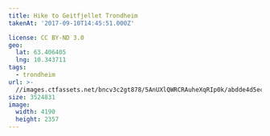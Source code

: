 ```yaml
---
title: Hike to Geitfjellet Trondheim
takenAt: '2017-09-10T14:45:51.000Z'

license: CC BY-ND 3.0
geo:
  lat: 63.406405
  lng: 10.343711
tags:
  - trondheim
url: >-
  //images.ctfassets.net/bncv3c2gt878/5AnUXlQWRCRAuheXqRIp0k/abdde4d5ec5dc986c15394f672d0f557/hike-to-geitfjellet-trondheim_36309227884_o
size: 3524831
image:
  width: 4190
  height: 2357
---
```

